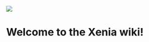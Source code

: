 ![](https://github.com/xenia-project/xenia/raw/master/assets/icon/128.png)

# Welcome to the Xenia wiki!

